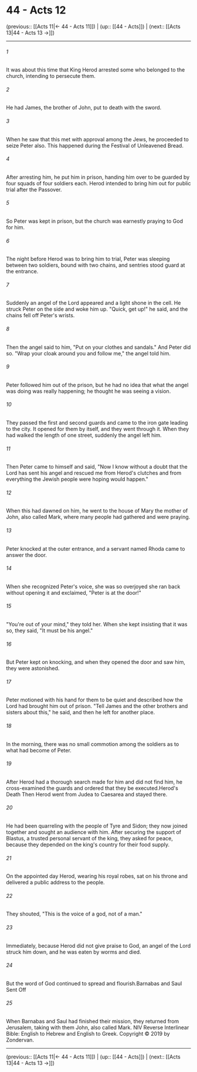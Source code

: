 # 44 - Acts 12

(previous:: [[Acts 11|← 44 - Acts 11]]) | (up:: [[44 - Acts]]) | (next:: [[Acts 13|44 - Acts 13 →]])

***


###### 1 
It was about this time that King Herod arrested some who belonged to the church, intending to persecute them. 

###### 2 
He had James, the brother of John, put to death with the sword. 

###### 3 
When he saw that this met with approval among the Jews, he proceeded to seize Peter also. This happened during the Festival of Unleavened Bread. 

###### 4 
After arresting him, he put him in prison, handing him over to be guarded by four squads of four soldiers each. Herod intended to bring him out for public trial after the Passover. 

###### 5 
So Peter was kept in prison, but the church was earnestly praying to God for him. 

###### 6 
The night before Herod was to bring him to trial, Peter was sleeping between two soldiers, bound with two chains, and sentries stood guard at the entrance. 

###### 7 
Suddenly an angel of the Lord appeared and a light shone in the cell. He struck Peter on the side and woke him up. "Quick, get up!" he said, and the chains fell off Peter's wrists. 

###### 8 
Then the angel said to him, "Put on your clothes and sandals." And Peter did so. "Wrap your cloak around you and follow me," the angel told him. 

###### 9 
Peter followed him out of the prison, but he had no idea that what the angel was doing was really happening; he thought he was seeing a vision. 

###### 10 
They passed the first and second guards and came to the iron gate leading to the city. It opened for them by itself, and they went through it. When they had walked the length of one street, suddenly the angel left him. 

###### 11 
Then Peter came to himself and said, "Now I know without a doubt that the Lord has sent his angel and rescued me from Herod's clutches and from everything the Jewish people were hoping would happen." 

###### 12 
When this had dawned on him, he went to the house of Mary the mother of John, also called Mark, where many people had gathered and were praying. 

###### 13 
Peter knocked at the outer entrance, and a servant named Rhoda came to answer the door. 

###### 14 
When she recognized Peter's voice, she was so overjoyed she ran back without opening it and exclaimed, "Peter is at the door!" 

###### 15 
"You're out of your mind," they told her. When she kept insisting that it was so, they said, "It must be his angel." 

###### 16 
But Peter kept on knocking, and when they opened the door and saw him, they were astonished. 

###### 17 
Peter motioned with his hand for them to be quiet and described how the Lord had brought him out of prison. "Tell James and the other brothers and sisters about this," he said, and then he left for another place. 

###### 18 
In the morning, there was no small commotion among the soldiers as to what had become of Peter. 

###### 19 
After Herod had a thorough search made for him and did not find him, he cross-examined the guards and ordered that they be executed.Herod's Death Then Herod went from Judea to Caesarea and stayed there. 

###### 20 
He had been quarreling with the people of Tyre and Sidon; they now joined together and sought an audience with him. After securing the support of Blastus, a trusted personal servant of the king, they asked for peace, because they depended on the king's country for their food supply. 

###### 21 
On the appointed day Herod, wearing his royal robes, sat on his throne and delivered a public address to the people. 

###### 22 
They shouted, "This is the voice of a god, not of a man." 

###### 23 
Immediately, because Herod did not give praise to God, an angel of the Lord struck him down, and he was eaten by worms and died. 

###### 24 
But the word of God continued to spread and flourish.Barnabas and Saul Sent Off 

###### 25 
When Barnabas and Saul had finished their mission, they returned from Jerusalem, taking with them John, also called Mark. NIV Reverse Interlinear Bible: English to Hebrew and English to Greek. Copyright © 2019 by Zondervan.

***

(previous:: [[Acts 11|← 44 - Acts 11]]) | (up:: [[44 - Acts]]) | (next:: [[Acts 13|44 - Acts 13 →]])
